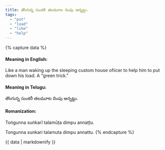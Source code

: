 ```yaml
---
title: తొంగున్న సుంకరీ తలమూట దింపు అన్నట్టు.
tags:
  - "put"
  - "load"
  - "like"
  - "help"
---
```


{% capture data %}
#### Meaning in English:
Like a man waking up the sleeping custom house ofiicer to help him to put down his load.
A "green trick."

#### Meaning in Telugu:
తొంగున్న సుంకరీ తలమూట దింపు అన్నట్టు.

#### Romanization:
Toṅgunna suṅkarī talamūṭa dimpu annaṭṭu.

Tongunna sunkari talamuta dimpu annattu.
{% endcapture %}

{{ data | markdownify }}

